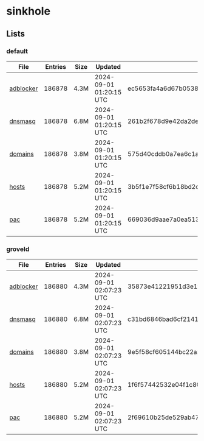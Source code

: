 # sinkhole

## Lists

### default

|File|Entries|Size|Updated|Hash|
|-|-|-|-|-|
|[adblocker](https://raw.githubusercontent.com/groveld/sinkhole/lists/default/adblocker.txt)|186878|4.3M|2024-09-01 01:20:15 UTC|ec5653fa4a6d67b053846d718e00023ba6830a66135cea137f6c6f8a68dc5a92|
|[dnsmasq](https://raw.githubusercontent.com/groveld/sinkhole/lists/default/dnsmasq.txt)|186878|6.8M|2024-09-01 01:20:15 UTC|261b2f678d9e42da2dee31dc3354e7941d76decff92c8758c60fc44a67557a6f|
|[domains](https://raw.githubusercontent.com/groveld/sinkhole/lists/default/domains.txt)|186878|3.8M|2024-09-01 01:20:15 UTC|575d40cddb0a7ea6c1a5585aa3febc09771dcfc7e0d0a16a4f507838bbcf7e59|
|[hosts](https://raw.githubusercontent.com/groveld/sinkhole/lists/default/hosts.txt)|186878|5.2M|2024-09-01 01:20:15 UTC|3b5f1e7f58cf6b18bd2ce8b09849eae69be255b357fbc8008d0711e73f32646f|
|[pac](https://raw.githubusercontent.com/groveld/sinkhole/lists/default/pac.txt)|186878|5.2M|2024-09-01 01:20:15 UTC|669036d9aae7a0ea51379e813d22f540d29e4808f8bd94c67e785a8593d579cb|

### groveld

|File|Entries|Size|Updated|Hash|
|-|-|-|-|-|
|[adblocker](https://raw.githubusercontent.com/groveld/sinkhole/lists/groveld/adblocker.txt)|186880|4.3M|2024-09-01 02:07:23 UTC|35873e41221951d3e1f9cf239d61e61291b846ac90a1dd3e3a975c91c4735a34|
|[dnsmasq](https://raw.githubusercontent.com/groveld/sinkhole/lists/groveld/dnsmasq.txt)|186880|6.8M|2024-09-01 02:07:23 UTC|c31bd6846bad6cf2141eed47e0c1a6c6bc6857622230f18b33f31b2044c7d4f8|
|[domains](https://raw.githubusercontent.com/groveld/sinkhole/lists/groveld/domains.txt)|186880|3.8M|2024-09-01 02:07:23 UTC|9e5f58cf605144bc22a27e145f06145b972f3a87c191ab5df419f7db427ef82d|
|[hosts](https://raw.githubusercontent.com/groveld/sinkhole/lists/groveld/hosts.txt)|186880|5.2M|2024-09-01 02:07:23 UTC|1f6f57442532e04f1c80739e1ce29bc6b354a2412fe52f258ec882b6feebf802|
|[pac](https://raw.githubusercontent.com/groveld/sinkhole/lists/groveld/pac.txt)|186880|5.2M|2024-09-01 02:07:23 UTC|2f69610b25de529ab47114722059db34ffd7b2e5b1893d7652eec610c79fd84e|
